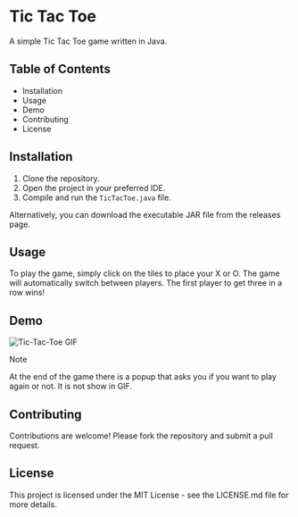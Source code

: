 # Tic Tac Toe

A simple Tic Tac Toe game written in Java.

## Table of Contents

- Installation
- Usage
- Demo
- Contributing
- License

## Installation

1. Clone the repository.
2. Open the project in your preferred IDE.
3. Compile and run the `TicTacToe.java` file.

Alternatively, you can download the executable JAR file from the releases page. 

## Usage

To play the game, simply click on the tiles to place your X or O. The game will automatically switch between players. The first player to get three in a row wins!

## Demo
![Tic-Tac-Toe GIF](https://github.com/Doctorpizza357/Tic-Tac-Toe/assets/95095137/8d10e43a-5407-411c-a550-4cdc9a8f5562)

> [!NOTE]  
> At the end of the game there is a popup that asks you if you want to play again or not. It is not show in GIF.


## Contributing

Contributions are welcome! Please fork the repository and submit a pull request.

## License

This project is licensed under the MIT License - see the LICENSE.md file for more details.
